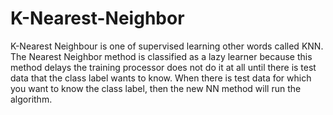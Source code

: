 # K-Nearest-Neighbor
K-Nearest Neighbour is one of supervised learning other words called KNN.
The Nearest Neighbor method is classified as a lazy learner because this method delays the training processor does not do it at all until there is test data that the class label wants to know. When there is test data for which you want to know the class label, then the new NN method will run the algorithm.
